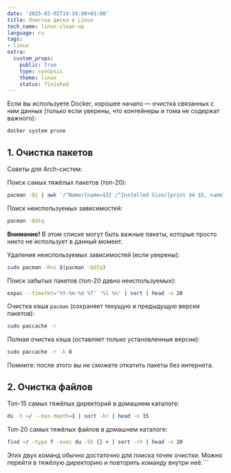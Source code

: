 ```yaml
---
date: '2025-02-02T14:18:00+03:00'
title: Очистка диска в Linux
tech_name: linux-clean-up
language: ru
tags:
- linux
extra:
  custom_props:
    public: true
    type: synopsis
    theme: linux
    status: finished
---
```


Если вы используете Docker, хорошее начало — очистка связанных с ним данных (только если уверены, что контейнеры и тома не содержат важного):
```sh
docker system prune
```

## 1. Очистка пакетов
Советы для Arch-систем:

Поиск самых тяжёлых пакетов (топ-20):
```sh
pacman -Qi | awk '/^Name/{name=$3} /^Installed Size/{print $4 $5, name}' | sort -hr | head -n 20
```

Поиск неиспользуемых зависимостей:
```sh
pacman -Qdtq
```

**Внимание!** В этом списке могут быть важные пакеты, которые просто никто не использует в данный момент.

Удаление неиспользуемых зависимостей (если уверены):
```sh
sudo pacman -Rns $(pacman -Qdtq)
```

Поиск забытых пакетов (топ-20 давно неиспользуемых):
```sh
expac --timefmt='%Y-%m-%d %T' '%l %n' | sort | head -n 20
```

Очистка кэша `pacman` (сохраняет текущую и предыдущую версии пакетов):
```sh
sudo paccache -r
```

Полная очистка кэша (оставляет только установленные версии):
```sh
sudo paccache -r -k 0
```
Помните: после этого вы не сможете откатить пакеты без интернета.

## 2. Очистка файлов
Топ-15 самых тяжёлых директорий в домашнем каталоге:
```sh
du -h ~/ --max-depth=1 | sort -hr | head -n 15
```

Топ-20 самых тяжёлых файлов в домашнем каталоге:
```sh
find ~/ -type f -exec du -Sh {} + | sort -rh | head -n 20
```

Этих двух команд обычно достаточно для поиска точек очистки. Можно перейти в тяжёлую директорию и повторить команду внутри неё.```